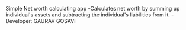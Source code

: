 Simple Net worth calculating app
-Calculates net worth by summing up individual's assets and subtracting the individual's liabilities from it.
-Developer: GAURAV GOSAVI
